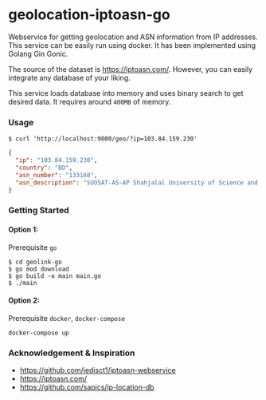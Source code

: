 # geolocation-iptoasn-go

Webservice for getting geolocation and ASN information from IP addresses. This service can be easily run using docker.
It has been implemented using Golang Gin Gonic.

The source of the dataset is https://iptoasn.com/. However, you can easily integrate any database of your liking.

This service loads database into memory and uses binary search to get desired data. It requires around `400MB` of memory.

### Usage

```shell
$ curl 'http://localhost:9000/geo/?ip=103.84.159.230'
```

```json
{
  "ip": "103.84.159.230",
  "country": "BD",
  "asn_number": "133168",
  "asn_description": "SUOSAT-AS-AP Shahjalal University of Science and Technology"
}
```

### Getting Started
#### Option 1:
Prerequisite `go`
```shell
$ cd geolink-go
$ go mod download
$ go build -o main main.go
$ ./main
```

#### Option 2:
Prerequisite `docker`, `docker-compose`
```shell
docker-compose up
```

### Acknowledgement & Inspiration

- https://github.com/jedisct1/iptoasn-webservice
- https://iptoasn.com/
- https://github.com/sapics/ip-location-db
